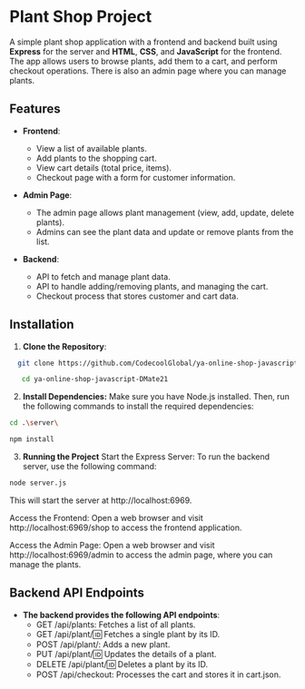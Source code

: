 # Plant Shop Project

A simple plant shop application with a frontend and backend built using **Express** for the server and **HTML**, **CSS**, and **JavaScript** for the frontend. The app allows users to browse plants, add them to a cart, and perform checkout operations. There is also an admin page where you can manage plants.

## Features

- **Frontend**:
  - View a list of available plants.
  - Add plants to the shopping cart.
  - View cart details (total price, items).
  - Checkout page with a form for customer information.

- **Admin Page**:
  - The admin page allows plant management (view, add, update, delete plants).
  - Admins can see the plant data and update or remove plants from the list.

- **Backend**:
  - API to fetch and manage plant data.
  - API to handle adding/removing plants, and managing the cart.
  - Checkout process that stores customer and cart data.

## Installation

1. **Clone the Repository**:
```bash
  git clone https://github.com/CodecoolGlobal/ya-online-shop-javascript-DMate21
  ```
```bash
   cd ya-online-shop-javascript-DMate21
   ```
2. **Install Dependencies:**
 Make sure you have Node.js installed. Then, run the following commands to install the required dependencies:

```bash
cd .\server\
```

```bash
npm install
```
3. **Running the Project**
Start the Express Server: To run the backend server, use the following command:

```bash
node server.js
```
This will start the server at http://localhost:6969.

Access the Frontend: Open a web browser and visit http://localhost:6969/shop to access the frontend application.

Access the Admin Page: Open a web browser and visit http://localhost:6969/admin to access the admin page, where you can manage the plants.

## Backend API Endpoints

- **The backend provides the following API endpoints**:
  - GET /api/plants: Fetches a list of all plants.
  - GET /api/plant/:id: Fetches a single plant by its ID.
  - POST /api/plant/: Adds a new plant.
  - PUT /api/plant/:id: Updates the details of a plant.
  - DELETE /api/plant/:id: Deletes a plant by its ID.
  - POST /api/checkout: Processes the cart and stores it in cart.json.